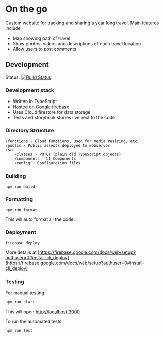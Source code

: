 

# On the go
Custom website for tracking and sharing a year long travel.  Main features include:
* Map showing path of travel
* Show photos, videos and descriptions of each travel location
* Allow users to post comments

## Development
Status: [![Build Status](https://travis-ci.com/sgoertzen/onthego.svg?branch=master)](https://travis-ci.com/sgoertzen/onthego) 

### Development stack
* Written in TypeScript
* Hosted on Google firebase
* Uses Cloud firestore for data storage
* Tests and storybook stories live next to the code

### Directory Structure
```
/functions - Cloud functions, used for media resizing, etc.
/public - Public assests deployed to webserver
/src
    /classes - POTOs (plain old TypeScript objects)
    /components - UI Components
    /config - Configuration files
```

### Building
```
npm run build
```

### Formatting
```
npm run format
```
This will auto format all the code.

### Deployment
```
firebase deploy
```
More details at [https://firebase.google.com/docs/web/setup?authuser=0#install-cli_deploy](https://firebase.google.com/docs/web/setup?authuser=0#install-cli_deploy)

### Testing
For manual testing
```
npm run start
```
This will open [http://localhost:3000](http://localhost:3000)

To run the automated tests
```
npm run test
```
